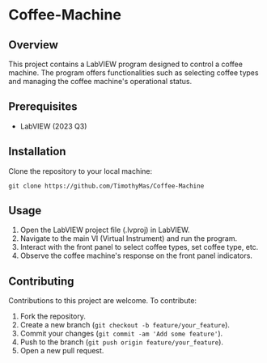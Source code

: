 # Coffee-Machine

## Overview
This project contains a LabVIEW program designed to control a coffee machine. The program offers functionalities such as selecting coffee types and managing the coffee machine's operational status.

## Prerequisites
- LabVIEW (2023 Q3)

## Installation
Clone the repository to your local machine:

`git clone https://github.com/TimothyMas/Coffee-Machine`

## Usage
1. Open the LabVIEW project file (.lvproj) in LabVIEW.
2. Navigate to the main VI (Virtual Instrument) and run the program.
3. Interact with the front panel to select coffee types, set coffee type, etc.
4. Observe the coffee machine's response on the front panel indicators.

## Contributing
Contributions to this project are welcome. To contribute:
1. Fork the repository.
2. Create a new branch (`git checkout -b feature/your_feature`).
3. Commit your changes (`git commit -am 'Add some feature'`).
4. Push to the branch (`git push origin feature/your_feature`).
5. Open a new pull request.
